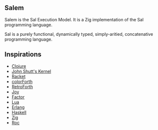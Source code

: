## Salem

Salem is the Sal Execution Model. It is a Zig implementation of the Sal programming language.

Sal is a purely functional, dynamically typed, simply-aritied, concatenative programming language.

## Inspirations

* [Clojure](https://clojure.org/)
* [John Shutt's Kernel](https://web.cs.wpi.edu/~jshutt/kernel.html)
* [Racket](https://racket-lang.org/)
* [colorForth](https://colorforth.github.io/cf.htm)
* [RetroForth](https://retroforth.org/)
* [Joy](https://www.kevinalbrecht.com/code/joy-mirror/joy.html)
* [Factor](https://factorcode.org/)
* [Lua](https://www.lua.org/)
* [Erlang](http://www.erlang.org/)
* [Haskell](https://www.haskell.org/)
* [Zig](https://ziglang.org/)
* [Roc](https://www.roc-lang.org/)
